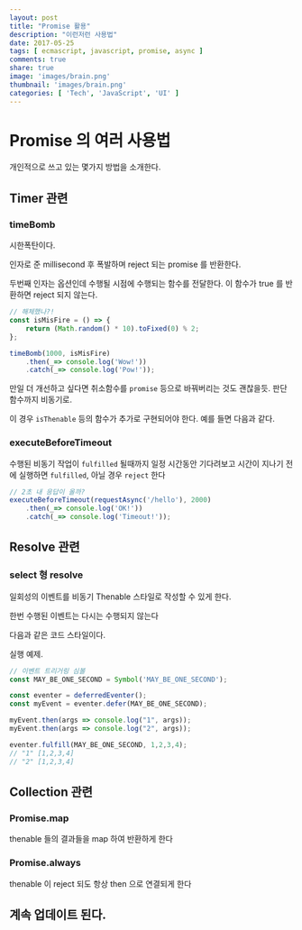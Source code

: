 ```yaml
---
layout: post
title: "Promise 활용"
description: "이런저런 사용법"
date: 2017-05-25
tags: [ ecmascript, javascript, promise, async ]
comments: true
share: true
image: 'images/brain.png'
thumbnail: 'images/brain.png'
categories: [ 'Tech', 'JavaScript', 'UI' ]
---
```


<!-- toc -->

# Promise 의 여러 사용법

개인적으로 쓰고 있는 몇가지 방법을 소개한다.

## Timer 관련

### timeBomb

<script src="https://gist.github.com/javarouka/e076d7577412db859f5b0f8f69f9e29e.js"></script>

시한폭탄이다.

인자로 준 millisecond 후 폭발하며 reject 되는 promise 를 반환한다.

두번째 인자는 옵션인데 수행될 시점에 수행되는 함수를 전달한다. 이 함수가 true 를 반환하면 reject 되지 않는다.

```javascript
// 해체했나?!
const isMisFire = () => {
    return (Math.random() * 10).toFixed(0) % 2;
};

timeBomb(1000, isMisFire)
    .then(_=> console.log('Wow!'))
    .catch(_=> console.log('Pow!'));
```

만일 더 개선하고 싶다면 취소함수를 `promise` 등으로 바꿔버리는 것도 괜찮을듯. 판단 함수까지 비동기로.

이 경우 `isThenable` 등의 함수가 추가로 구현되어야 한다. 예를 들면 다음과 같다.

<script src="https://gist.github.com/javarouka/b48edaa30a7a44f533fe49e73f310658.js"></script>

### executeBeforeTimeout
                                           
수행된 비동기 작업이 `fulfilled` 될때까지 일정 시간동안 기다려보고 시간이 지나기 전에 실행하면 `fulfilled`, 아닐 경우 `reject` 한다

<script src="https://gist.github.com/javarouka/01ddc00cad091eba3575969f50f606b2.js"></script>

```javascript
// 2초 내 응답이 올까?
executeBeforeTimeout(requestAsync('/hello'), 2000)
    .then(_=> console.log('OK!'))
    .catch(_=> console.log('Timeout!'));
```

## Resolve 관련

### select 형 resolve

일회성의 이벤트를 비동기 Thenable 스타일로 작성할 수 있게 한다.

한번 수행된 이벤트는 다시는 수행되지 않는다

다음과 같은 코드 스타일이다.

<script src="https://gist.github.com/javarouka/dde2524edaa30a63276c29d889e990b8.js"></script>

실행 예제.

```javascript
// 이벤트 트리거링 심볼
const MAY_BE_ONE_SECOND = Symbol('MAY_BE_ONE_SECOND');

const eventer = deferredEventer();
const myEvent = eventer.defer(MAY_BE_ONE_SECOND);

myEvent.then(args => console.log("1", args));
myEvent.then(args => console.log("2", args));

eventer.fulfill(MAY_BE_ONE_SECOND, 1,2,3,4);
// "1" [1,2,3,4]
// "2" [1,2,3,4]
```

## Collection 관련

### Promise.map

thenable 들의 결과들을 map 하여 반환하게 한다

### Promise.always

thenable 이 reject 되도 항상 then 으로 연결되게 한다

## 계속 업데이트 된다.
